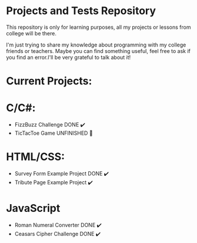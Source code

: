 # Projects and Tests Repository
This repository is only for learning purposes, all my projects or lessons from college will be there.

I'm just trying to share my knowledge about programming  with my college friends or teachers.
Maybe you can find something useful,  feel free to ask if you find an error.I'll be very grateful to talk about it!


# Current Projects:
      
  # C/C#:
              
   - FizzBuzz Challenge  DONE :heavy_check_mark:
   - TicTacToe Game  UNFINISHED :large_orange_diamond:
        
  # HTML/CSS:
              
   - Survey Form Example Project  DONE :heavy_check_mark:
   - Tribute Page Example Project :heavy_check_mark:      


 # JavaScript
 
   - Roman Numeral Converter DONE ✔️
   - Ceasars Cipher Challenge DONE ✔️
      

